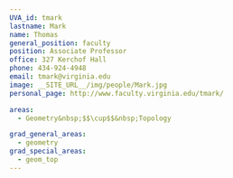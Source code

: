 ```yaml
---
UVA_id: tmark
lastname: Mark
name: Thomas
general_position: faculty
position: Associate Professor
office: 327 Kerchof Hall
phone: 434-924-4948
email: tmark@virginia.edu
image: __SITE_URL__/img/people/Mark.jpg
personal_page: http://www.faculty.virginia.edu/tmark/

areas:
  - Geometry&nbsp;$$\cup$$&nbsp;Topology

grad_general_areas:
  - geometry
grad_special_areas:
  - geom_top
---
```

